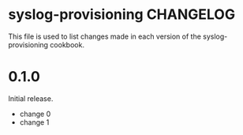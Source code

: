 # syslog-provisioning CHANGELOG

This file is used to list changes made in each version of the syslog-provisioning cookbook.

# 0.1.0

Initial release.

- change 0
- change 1

